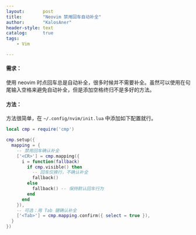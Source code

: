 ```yaml
---
layout:       post
title:        "Neovim 禁用回车自动补全"
author:       "KalosAner"
header-style: text
catalog:      true
tags:
    - Vim

---
```


#### 需求：
使用 neovim 时点回车总是自动补全，很多时候并不需要补全。虽然可以使用在句尾输入空格来避免自动补全，但是添加空格终归不是多好的方法。

#### 方法：
方法很简单，在 `~/.config/nvim/init.lua` 中添加如下配置就行。
```lua
local cmp = require('cmp')

cmp.setup({
  mapping = {
    -- 禁用回车确认补全
    ['<CR>'] = cmp.mapping({
      i = function(fallback)
        if cmp.visible() then
          -- 回车仅换行，不确认补全
          fallback()
        else
          fallback() -- 保持默认回车行为
        end
      end
    }),
    -- 可选：用 Tab 键确认补全
    ['<Tab>'] = cmp.mapping.confirm({ select = true }),
  }
})
```



